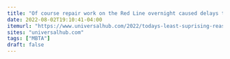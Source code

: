 ```yaml
---
title: "Of course repair work on the Red Line overnight caused delays this morning"
date: 2022-08-02T19:10:41-04:00
itemurl: "https://www.universalhub.com/2022/todays-least-suprising-reason-problems-part-red"
sites: "universalhub.com"
tags: ["MBTA"]
draft: false
---
```


